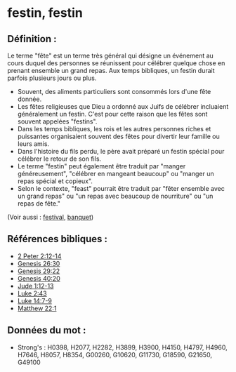 # festin, festin

## Définition :

Le terme "fête" est un terme très général qui désigne un événement au cours duquel des personnes se réunissent pour célébrer quelque chose en prenant ensemble un grand repas. Aux temps bibliques, un festin durait parfois plusieurs jours ou plus.

* Souvent, des aliments particuliers sont consommés lors d'une fête donnée.
* Les fêtes religieuses que Dieu a ordonné aux Juifs de célébrer incluaient généralement un festin. C'est pour cette raison que les fêtes sont souvent appelées "festins".
* Dans les temps bibliques, les rois et les autres personnes riches et puissantes organisaient souvent des fêtes pour divertir leur famille ou leurs amis.
* Dans l'histoire du fils perdu, le père avait préparé un festin spécial pour célébrer le retour de son fils.
* Le terme "festin" peut également être traduit par "manger généreusement", "célébrer en mangeant beaucoup" ou "manger un repas spécial et copieux".
* Selon le contexte, "feast" pourrait être traduit par "fêter ensemble avec un grand repas" ou "un repas avec beaucoup de nourriture" ou "un repas de fête."

(Voir aussi : [festival](../other/festival.md), [banquet](../other/banquet.md))

## Références bibliques :

* [2 Peter 2:12-14](rc://en/tn/help/2pe/02/12)
* [Genesis 26:30](rc://en/tn/help/gen/26/30)
* [Genesis 29:22](rc://en/tn/help/gen/29/22)
* [Genesis 40:20](rc://en/tn/help/gen/40/20)
* [Jude 1:12-13](rc://en/tn/help/jud/01/12)
* [Luke 2:43](rc://en/tn/help/luk/02/43)
* [Luke 14:7-9](rc://en/tn/help/luk/14/07)
* [Matthew 22:1](rc://en/tn/help/mat/22/01)

## Données du mot :

* Strong's : H0398, H2077, H2282, H3899, H3900, H4150, H4797, H4960, H7646, H8057, H8354, G00260, G10620, G11730, G18590, G21650, G49100
